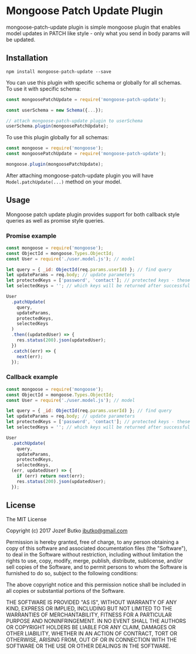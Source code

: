 Mongoose Patch Update Plugin
=========

mongoose-patch-update plugin is simple mongoose plugin that enables model updates in PATCH like style - only what you send in body params will be updated.

## Installation
```
npm install mongoose-patch-update --save
```

You can use this plugin with specific schema or globally for all schemas.<br />
To use it with specific schema:
```javascript
const mongoosePatchUpdate = require('mongoose-patch-update');

const userSchema = new Schema({...});

// attach mongoose-patch-update plugin to userSchema
userSchema.plugin(mongoosePatchUpdate);
```

To use this plugin globally for all schemas:
```javascript
const mongoose = require('mongoose');
const mongoosePatchUpdate = require('mongoose-patch-update');

mongoose.plugin(mongoosePatchUpdate);
```
After attaching mongoose-patch-update plugin you will have `Model.patchUpdate(...)` method on your model.


## Usage

Mongoose patch update plugin provides support for both callback style queries as well as promise style queries.

### Promise example
```javascript
const mongoose = require('mongoose');
const ObjectId = mongoose.Types.ObjectId;
const User = require('./user.model.js'); // model

let query = { _id: ObjectId(req.params.userId) }; // find query
let updateParams = req.body; // update parameters
let protectedKeys = ['password', 'contact']; // protected keys - these keys won't be allowed to update
let selectedKeys = ''; // which keys will be returned after successful update - all keys will be returned

User
  .patchUpdate(
    query,
    updateParams,
    protectedKeys,
    selectedKeys
  )
  .then((updatedUser) => {
    res.status(200).json(updatedUser);
  })
  .catch((err) => {
    next(err);
  });

```

### Callback example
```javascript
const mongoose = require('mongoose');
const ObjectId = mongoose.Types.ObjectId;
const User = require('./user.model.js'); // model

let query = { _id: ObjectId(req.params.userId) }; // find query
let updateParams = req.body; // update parameters
let protectedKeys = ['password', 'contact']; // protected keys - these keys won't be allowed to update
let selectedKeys = ''; // which keys will be returned after successful update - all keys will be returned

User
  .patchUpdate(
    query,
    updateParams,
    protectedKeys,
    selectedKeys,
  (err, updatedUser) => {
    if (err) return next(err);
    res.status(200).json(updatedUser);
  });

```

## License

The MIT License

Copyright (c) 2017 Jozef Butko <jbutko@gmail.com>

Permission is hereby granted, free of charge, to any person obtaining a copy of this software and associated documentation files (the "Software"), to deal in the Software without restriction, including without limitation the rights to use, copy, modify, merge, publish, distribute, sublicense, and/or sell copies of the Software, and to permit persons to whom the Software is furnished to do so, subject to the following conditions:

The above copyright notice and this permission notice shall be included in all copies or substantial portions of the Software.

THE SOFTWARE IS PROVIDED "AS IS", WITHOUT WARRANTY OF ANY KIND, EXPRESS OR IMPLIED, INCLUDING BUT NOT LIMITED TO THE WARRANTIES OF MERCHANTABILITY, FITNESS FOR A PARTICULAR PURPOSE AND NONINFRINGEMENT. IN NO EVENT SHALL THE AUTHORS OR COPYRIGHT HOLDERS BE LIABLE FOR ANY CLAIM, DAMAGES OR OTHER LIABILITY, WHETHER IN AN ACTION OF CONTRACT, TORT OR OTHERWISE, ARISING FROM, OUT OF OR IN CONNECTION WITH THE SOFTWARE OR THE USE OR OTHER DEALINGS IN THE SOFTWARE.
